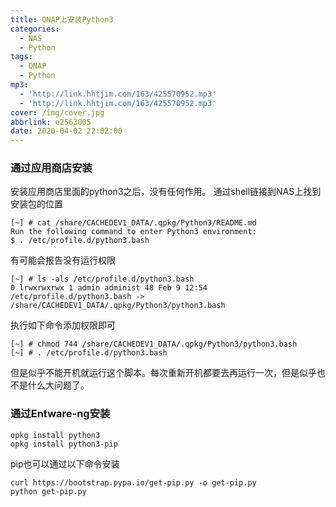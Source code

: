 ```yaml
---
title: QNAP上安装Python3
categories:
  - NAS
  - Python
tags:
  - QNAP
  - Python
mp3:
  - 'http://link.hhtjim.com/163/425570952.mp3'
  - 'http://link.hhtjim.com/163/425570952.mp3'
cover: /img/cover.jpg
abbrlink: e2563005
date: 2020-04-02 22:02:00
---
```

### 通过应用商店安装
安装应用商店里面的python3之后，没有任何作用。
通过shell链接到NAS上找到安装包的位置
```
[~] # cat /share/CACHEDEV1_DATA/.qpkg/Python3/README.md
Run the following command to enter Python3 environment:
$ . /etc/profile.d/python3.bash
```

有可能会报告没有运行权限
```
[~] # ls -als /etc/profile.d/python3.bash
0 lrwxrwxrwx 1 admin administ 48 Feb 9 12:54 /etc/profile.d/python3.bash -> /share/CACHEDEV1_DATA/.qpkg/Python3/python3.bash
```

执行如下命令添加权限即可
```
[~] # chmod 744 /share/CACHEDEV1_DATA/.qpkg/Python3/python3.bash
[~] # . /etc/profile.d/python3.bash
```
但是似乎不能开机就运行这个脚本。每次重新开机都要去再运行一次，但是似乎也不是什么大问题了。

### 通过Entware-ng安装
```
opkg install python3
opkg install python3-pip
```
pip也可以通过以下命令安装
```
curl https://bootstrap.pypa.io/get-pip.py -o get-pip.py
python get-pip.py
```